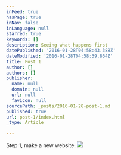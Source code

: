 ```yaml
---
inFeed: true
hasPage: true
inNav: false
inLanguage: null
starred: true
keywords: []
description: Seeing what happens first
datePublished: '2016-01-28T04:58:43.388Z'
dateModified: '2016-01-28T04:58:39.864Z'
title: Post 1
author: []
authors: []
publisher:
  name: null
  domain: null
  url: null
  favicon: null
sourcePath: _posts/2016-01-28-post-1.md
published: true
url: post-1/index.html
_type: Article

---
```

Step 1, make a new website.
![](https://s3-us-west-2.amazonaws.com/the-grid-img/p/54869a9c60184e42a79e0a18934c6b824bbda66f.jpg)